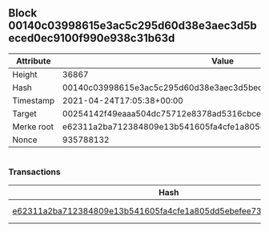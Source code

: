 ## Block 00140c03998615e3ac5c295d60d38e3aec3d5beced0ec9100f990e938c31b63d

Attribute | Value
--- | ---
Height | 36867
Hash | 00140c03998615e3ac5c295d60d38e3aec3d5beced0ec9100f990e938c31b63d
Timestamp | 2021-04-24T17:05:38+00:00
Target | 00254142f49eaaa504dc75712e8378ad5316cbcead634704b3734b6271167cc4
Merke root | e62311a2ba712384809e13b541605fa4cfe1a805dd5ebefee73ea4ca678346ac
Nonce | 935788132

```

```

### Transactions

Hash | Amount
--- | ---
[e62311a2ba712384809e13b541605fa4cfe1a805dd5ebefee73ea4ca678346ac](e62311a2ba712384809e13b541605fa4cfe1a805dd5ebefee73ea4ca678346ac.md) | 10.00000000 SKEPTI 
